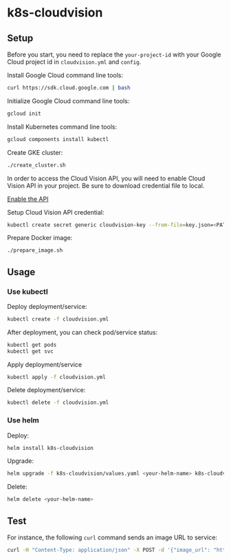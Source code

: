 # k8s-cloudvision

## Setup

Before you start, you need to replace the `your-project-id` with your Google Cloud project id in `cloudvision.yml` and `config`.

Install Google Cloud command line tools:

```bash
curl https://sdk.cloud.google.com | bash
```

Initialize Google Cloud command line tools:

```bash
gcloud init
```

Install Kubernetes command line tools:

```bash
gcloud components install kubectl
```

Create GKE cluster:

```bash
./create_cluster.sh
```

In order to access the Cloud Vision API, you will need to enable Cloud Vision API in your project. Be sure to download credential file to local.

[Enable the API](https://console.cloud.google.com/flows/enableapi?apiid=vision.googleapis.com)

Setup Cloud Vision API credential:

```bash
kubectl create secret generic cloudvision-key --from-file=key.json=<PATH-TO-KEY-FILE>.json
```

Prepare Docker image:

```bash
./prepare_image.sh
```

## Usage

### Use kubectl

Deploy deployment/service:

```bash
kubectl create -f cloudvision.yml
```

After deployment, you can check pod/service status:

```bash
kubectl get pods
kubectl get svc
```

Apply deployment/service

```bash
kubectl apply -f cloudvision.yml
```

Delete deployment/service:

```bash
kubectl delete -f cloudvision.yml
```

### Use helm

Deploy:

```bash
helm install k8s-cloudvision
```

Upgrade:

```bash
helm upgrade -f k8s-cloudvision/values.yaml <your-helm-name> k8s-cloudvision
```

Delete:

```bash
helm delete <your-helm-name>
```

## Test

For instance, the following `curl` command sends an image URL to service:

```bash
curl -H "Content-Type: application/json" -X POST -d '{"image_url": "https://cloud.google.com/vision/images/rushmore.jpg"}' YOUR_SERVICE_IP
```